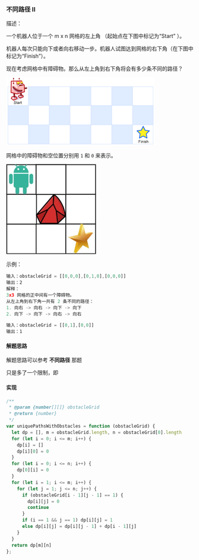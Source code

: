 ### 不同路径 II

描述：

一个机器人位于一个 m x n 网格的左上角 （起始点在下图中标记为“Start” ）。

机器人每次只能向下或者向右移动一步。机器人试图达到网格的右下角（在下图中标记为“Finish”）。

现在考虑网格中有障碍物。那么从左上角到右下角将会有多少条不同的路径？

![](../../images/robot_maze.png)

网格中的障碍物和空位置分别用 `1` 和 `0` 来表示。

![](../../images/robot1.jpg)


示例：

```js
输入：obstacleGrid = [[0,0,0],[0,1,0],[0,0,0]]
输出：2
解释：
3x3 网格的正中间有一个障碍物。
从左上角到右下角一共有 2 条不同的路径：
1. 向右 -> 向右 -> 向下 -> 向下
2. 向下 -> 向下 -> 向右 -> 向右
```

```js
输入：obstacleGrid = [[0,1],[0,0]]
输出：1
```

#### 解题思路

解题思路可以参考 **不同路径** 那题

只是多了一个限制，即

#### 实现

```js
/**
 * @param {number[][]} obstacleGrid
 * @return {number}
 */
var uniquePathsWithObstacles = function (obstacleGrid) {
  let dp = [], m = obstacleGrid.length, n = obstacleGrid[0].length
  for (let i = 0; i <= m; i++) {
    dp[i] = []
    dp[i][0] = 0
  }
  for (let i = 0; i <= n; i++) {
    dp[0][i] = 0
  }
  for (let i = 1; i <= m; i++) {
    for (let j = 1; j <= n; j++) {
      if (obstacleGrid[i - 1][j - 1] == 1) {
        dp[i][j] = 0
        continue
      }
      if (i == 1 && j == 1) dp[i][j] = 1
      else dp[i][j] = dp[i][j - 1] + dp[i - 1][j]
    }
  }
  return dp[m][n]
};
```